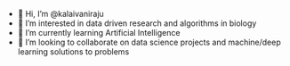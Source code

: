 - 👋 Hi, I’m @kalaivaniraju
- 👀 I’m interested in data driven research and algorithms in biology
- 🌱 I’m currently learning Artificial Intelligence
- 💞️ I’m looking to collaborate on data science projects and machine/deep learning solutions to problems

<!---
kalaivaniraju/kalaivaniraju is a ✨ special ✨ repository because its `README.md` (this file) appears on your GitHub profile.
You can click the Preview link to take a look at your changes.
--->
